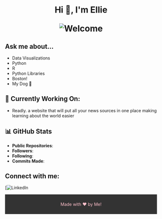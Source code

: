 <h1 align = "center"> Hi 👋, I'm Ellie

![Welcome](https://media2.giphy.com/media/v1.Y2lkPTc5MGI3NjExb3QwdzJxaGxyNWwxZWIwOTU0cjI2a3V4dWRoY29oYzJubHUydWc1byZlcD12MV9pbnRlcm5hbF9naWZfYnlfaWQmY3Q9Zw/5UA8yzZgQeq3C02eA2/giphy.gif)

## Ask me about...
- Data Visualizations
- Python
- R
- Python Libraries
- Boston!
- My Dog 🐶

## 🚧 Currently Working On:
- Readly. a website that will put all your news sources in one place making learning about the world easier

## 📊 GitHub Stats

- **Public Repositories**: 
- **Followers**: 
- **Following**: 
- **Commits Made**:

## Connect with me:
[![LinkedIn]([(https://www.linkedin.com/in/eleanor-meltzer-8a2388347/)])

<div style="background-color:#333; color: pink ; padding:10px; text-align:center;">
  <p>Made with ❤️ by Me!</p>
</div>



